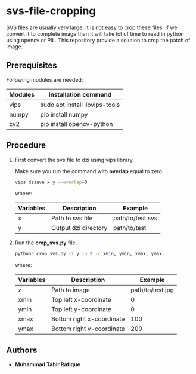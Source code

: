 # svs-file-cropping

SVS files are usually very large. It is not easy to crop these files. If we convert it to complete image than it will take lot of time to read in python using opencv or PIL. This repository provide a solution to crop the patch of image.

## Prerequisites

Following modules are needed:

| Modules              | Installation command                     |
| -------------------- | ---------------------------------------- |
| vips     | sudo apt install libvips-tools |
| numpy           | pip install numpy           |
| cv2 | pip install opencv-python |

## Procedure

1. First convert the svs file to dzi using vips library.

   Make sure you run the command with **overlap** equal to zero.

   ```bash
   vips dzsave x y --overlap=0
   ```

   where:

   | Variables | Description          | Example          |
   | --------- | -------------------- | ---------------- |
   | x         | Path to svs file     | path/to/test.svs |
   | y         | Output dzi directory | path/to/test     |

2. Run the **crop_svs.py** file.

   ```bash
   python3 crop_svs.py -i y -o z -c xmin, ymin, xmax, ymax
   ```

   where:

   | Variables | Description               | Example          |
   | --------- | ------------------------- | ---------------- |
   | z         | Path to image             | path/to/test.jpg |
   | xmin      | Top left x-coordinate     | 0                |
   | ymin      | Top left y-coordinate     | 0                |
   | xmax      | Bottom right x-coordinate | 100              |
   | ymax      | Bottom right y-coordinate | 200              |

## Authors

* **Muhammad Tahir Rafique**
